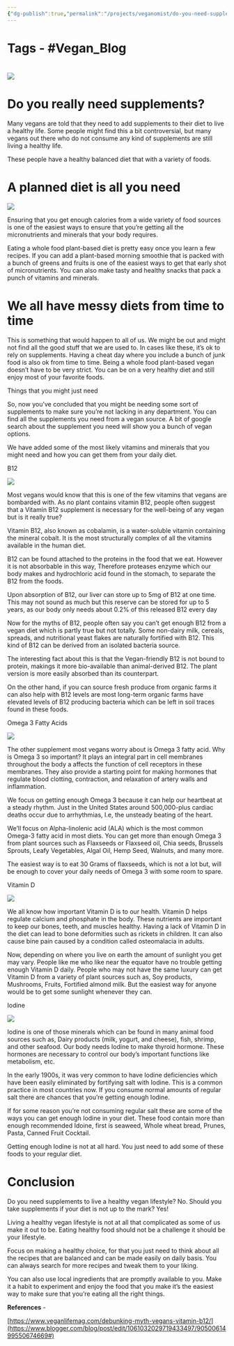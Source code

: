 ```yaml
---
{"dg-publish":true,"permalink":"/projects/veganomist/do-you-need-supplements-as-a-vegan/","dgPassFrontmatter":true,"noteIcon":"3","created":"2023-11-14T21:08:36.855+05:30","updated":"2024-02-26T02:52:10.950+05:30"}
---
```


# **Tags** - #Vegan_Blog

# 

[![](https://1.bp.blogspot.com/-VqAvS1eCnCA/YNk9haJheFI/AAAAAAAAjsc/HgsIr5_dBlEEMYyPvI6vodpTTf0BAXRewCLcBGAsYHQ/w640-h360/1-min.jpg)](https://www.blogger.com/blog/post/edit/1061032029719433497/9050061499550674669#)

  

# Do you really need supplements?

Many vegans are told that they need to add supplements to their diet to live a healthy life. Some people might find this a bit controversial, but many vegans out there who do not consume any kind of supplements are still living a healthy life.

  

These people have a healthy balanced diet that with a variety of foods.

  

# A planned diet is all you need

[![](https://1.bp.blogspot.com/-0PT8RH7TkvA/YNk9mfKi68I/AAAAAAAAjsg/5KHERtAxkfwC_RgVMgbWJYHMZhkpju7XwCLcBGAsYHQ/w640-h360/2-min.jpg)](https://www.blogger.com/blog/post/edit/1061032029719433497/9050061499550674669#)

  
  

Ensuring that you get enough calories from a wide variety of food sources is one of the easiest ways to ensure that you’re getting all the micronutrients and minerals that your body requires.

  

Eating a whole food plant-based diet is pretty easy once you learn a few recipes. If you can add a plant-based morning smoothie that is packed with a bunch of greens and fruits is one of the easiest ways to get that early shot of micronutrients. You can also make tasty and healthy snacks that pack a punch of vitamins and minerals. 

# We all have messy diets from time to time

  

This is something that would happen to all of us. We might be out and might not find all the good stuff that we are used to. In cases like these, it’s ok to rely on supplements. Having a cheat day where you include a bunch of junk food is also ok from time to time. Being a whole food plant-based vegan doesn’t have to be very strict. You can be on a very healthy diet and still enjoy most of your favorite foods.

  

Things that you might just need

  

So, now you’ve concluded that you might be needing some sort of supplements to make sure you’re not lacking in any department. You can find all the supplements you need from a vegan source. A bit of google search about the supplement you need will show you a bunch of vegan options.

  

We have added some of the most likely vitamins and minerals that you might need and how you can get them from your daily diet.

  

B12

[![](https://1.bp.blogspot.com/-QjbMRBMz6Jc/YNk9qOyd24I/AAAAAAAAjsk/XS5GtITSoGkxxp26j8oJPTs7ccz-e2a-ACLcBGAsYHQ/w640-h360/3-min.jpg)](https://www.blogger.com/blog/post/edit/1061032029719433497/9050061499550674669#)

  
  

Most vegans would know that this is one of the few vitamins that vegans are bombarded with. As no plant contains vitamin B12, people often suggest that a Vitamin B12 supplement is necessary for the well-being of any vegan but is it really true?

  

Vitamin B12, also known as cobalamin, is a water-soluble vitamin containing the mineral cobalt. It is the most structurally complex of all the vitamins available in the human diet.

  

B12 can be found attached to the proteins in the food that we eat. However it is not absorbable in this way, Therefore proteases enzyme which our body makes and hydrochloric acid found in the stomach, to separate the B12 from the foods.

  

Upon absorption of B12, our liver can store up to 5mg of B12 at one time. This may not sound as much but this reserve can be stored for up to 5 years, as our body only needs about 0.2% of this released B12 every day

  

Now for the myths of B12, people often say you can’t get enough B12 from a vegan diet which is partly true but not totally. Some non-dairy milk, cereals, spreads, and nutritional yeast flakes are naturally fortified with B12. This kind of B12 can be derived from an isolated bacteria source.

  

The interesting fact about this is that the Vegan-friendly B12 is not bound to protein, makings it more bio-available than animal-derived B12. The plant version is more easily absorbed than its counterpart.

  

On the other hand, if you can source fresh produce from organic farms it can also help with B12 levels are most long-term organic farms have elevated levels of B12 producing bacteria which can be left in soil traces found in these foods.

  

Omega 3 Fatty Acids

[![](https://1.bp.blogspot.com/-8EHDFslRk6A/YNk9uJldq8I/AAAAAAAAjso/utTHR2CaoOQwLLPsfSmo8hOBquYavmdPQCLcBGAsYHQ/w640-h360/4-min.jpg)](https://www.blogger.com/blog/post/edit/1061032029719433497/9050061499550674669#)

  
  

The other supplement most vegans worry about is Omega 3 fatty acid. Why is Omega 3 so important? It plays an integral part in cell membranes throughout the body a affects the function of cell receptors in these membranes. They also provide a starting point for making hormones that regulate blood clotting, contraction, and relaxation of artery walls and inflammation.

  

We focus on getting enough Omega 3 because it can help our heartbeat at a steady rhythm. Just in the United States around 500,000-plus cardiac deaths occur due to arrhythmias, I.e, the unsteady beating of the heart.

  

We’ll focus on Alpha-linolenic acid (ALA) which is the most common Omega-3 fatty acid in most diets. You can get more than enough Omega 3 from plant sources such as Flaxseeds or Flaxseed oil, Chia seeds, Brussels Sprouts, Leafy Vegetables, Algal Oil, Hemp Seed, Walnuts, and many more.

  

The easiest way is to eat 30 Grams of flaxseeds, which is not a lot but, will be enough to cover your daily needs of Omega 3 with some room to spare.

  

Vitamin D

[![](https://1.bp.blogspot.com/-7MJ4aLeyB58/YNk9xCsPv1I/AAAAAAAAjsw/ICvJzqsW95Y1tcXIYG5h7w4e0xN8T82rACLcBGAsYHQ/w640-h360/5-min.jpg)](https://www.blogger.com/blog/post/edit/1061032029719433497/9050061499550674669#)

  
  

We all know how important Vitamin D is to our health. Vitamin D helps regulate calcium and phosphate in the body. These nutrients are important to keep our bones, teeth, and muscles healthy. Having a lack of Vitamin D in the diet can lead to bone deformities such as rickets in children. It can also cause bine pain caused by a condition called osteomalacia in adults.

  

Now, depending on where you live on earth the amount of sunlight you get may vary. People like me who like near the equator have no trouble getting enough Vitamin D daily. People who may not have the same luxury can get Vitamin D from a variety of plant sources such as, Soy products, Mushrooms, Fruits, Fortified almond milk. But the easiest way for anyone would be to get some sunlight whenever they can.

  

Iodine

[![](https://1.bp.blogspot.com/-IsZoCCO-Wpw/YNk90ethPII/AAAAAAAAjs0/cq8dMBspWxs39URdf9EbVpeFjlSdzRfNACLcBGAsYHQ/w640-h360/6-min.jpg)](https://www.blogger.com/blog/post/edit/1061032029719433497/9050061499550674669#)

  
  

Iodine is one of those minerals which can be found in many animal food sources such as, Dairy products (milk, yogurt, and cheese), fish, shrimp, and other seafood. Our body needs Iodine to make thyroid hormone. These hormones are necessary to control our body’s important functions like metabolism, etc.

  

In the early 1900s, it was very common to have Iodine deficiencies which have been easily eliminated by fortifying salt with Iodine. This is a common practice in most countries now. If you consume normal amounts of regular salt there are chances that you’re getting enough Iodine.

  

If for some reason you’re not consuming regular salt these are some of the ways you can get enough Iodine in your diet. These food contain more than enough recommended Idoine, first is seaweed, Whole wheat bread, Prunes, Pasta, Canned Fruit Cocktail.

  

Getting enough Iodine is not at all hard. You just need to add some of these foods to your regular diet.

  

# Conclusion

  

Do you need supplements to live a healthy vegan lifestyle? No. Should you take supplements if your diet is not up to the mark? Yes!

  

Living a healthy vegan lifestyle is not at all that complicated as some of us make it out to be. Eating healthy food should not be a challenge it should be your lifestyle.

  

Focus on making a healthy choice, for that you just need to think about all the recipes that are balanced and can be made easily on daily basis. You can always search for more recipes and tweak them to your liking.

  

You can also use local ingredients that are promptly available to you. Make it a habit to experiment and enjoy the food that you make it’s the easiest way to make sure that you’re eating all the right things.

  

**References** - 

[https://www.veganlifemag.com/debunking-myth-vegans-vitamin-b12/](https://www.blogger.com/blog/post/edit/1061032029719433497/9050061499550674669#)